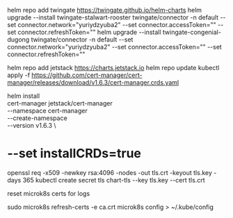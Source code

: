 helm repo add twingate https://twingate.github.io/helm-charts
helm upgrade --install twingate-stalwart-rooster twingate/connector -n default --set connector.network="yuriydzyuba2" --set connector.accessToken="" --set connector.refreshToken=""
helm upgrade --install twingate-congenial-dugong twingate/connector -n default --set connector.network="yuriydzyuba2" --set connector.accessToken="" --set connector.refreshToken=""

helm repo add jetstack https://charts.jetstack.io
helm repo update
kubectl apply -f https://github.com/cert-manager/cert-manager/releases/download/v1.6.3/cert-manager.crds.yaml

helm install \
  cert-manager jetstack/cert-manager \
  --namespace cert-manager \
  --create-namespace \
  --version v1.6.3 \
  # --set installCRDs=true

openssl req -x509 -newkey rsa:4096 -nodes -out tls.crt -keyout tls.key -days 365
kubectl create secret tls chart-tls --key tls.key --cert tls.crt



reset microk8s certs for logs

sudo microk8s refresh-certs -e ca.crt
microk8s config > ~/.kube/config